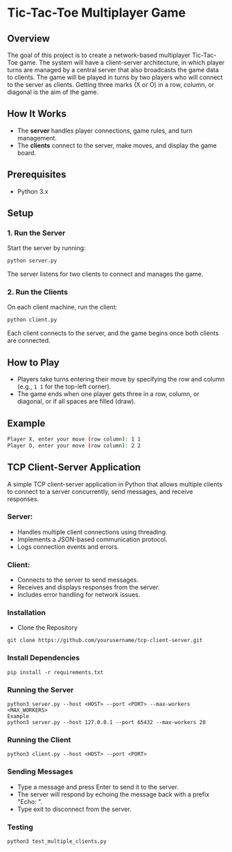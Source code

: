 # Tic-Tac-Toe Multiplayer Game

## Overview
The goal of this project is to create a network-based multiplayer Tic-Tac-Toe game. The system will have a client-server architecture, in which player turns are managed by a central server that also broadcasts the game data to clients. The game will be played in turns by two players who will connect to the server as clients. Getting three marks (X or O) in a row, column, or diagonal is the aim of the game.

## How It Works
- The **server** handles player connections, game rules, and turn management.
- The **clients** connect to the server, make moves, and display the game board.

## Prerequisites
- Python 3.x

## Setup

### 1. Run the Server
Start the server by running:
```bash
python server.py
```
The server listens for two clients to connect and manages the game.

### 2. Run the Clients
On each client machine, run the client:
```bash
python client.py
```
Each client connects to the server, and the game begins once both clients are connected.

## How to Play
- Players take turns entering their move by specifying the row and column (e.g., `1 1` for the top-left corner).
- The game ends when one player gets three in a row, column, or diagonal, or if all spaces are filled (draw).

## Example
```bash
Player X, enter your move (row column): 1 1
Player O, enter your move (row column): 2 2
```

## TCP Client-Server Application
A simple TCP client-server application in Python that allows multiple clients to connect to a server concurrently, send messages, and receive responses.

### Server:

- Handles multiple client connections using threading.
- Implements a JSON-based communication protocol.
- Logs connection events and errors.

### Client:

- Connects to the server to send messages.
- Receives and displays responses from the server.
- Includes error handling for network issues.

### Installation
- Clone the Repository
```
git clone https://github.com/yourusername/tcp-client-server.git
```
### Install Dependencies
```
pip install -r requirements.txt
```
### Running the Server
```
python3 server.py --host <HOST> --port <PORT> --max-workers <MAX_WORKERS>
Example
python3 server.py --host 127.0.0.1 --port 65432 --max-workers 20
```
### Running the Client
```
python3 client.py --host <HOST> --port <PORT>
```

### Sending Messages
- Type a message and press Enter to send it to the server.
- The server will respond by echoing the message back with a prefix "Echo: ".
- Type exit to disconnect from the server.

### Testing
```
python3 test_multiple_clients.py
```
